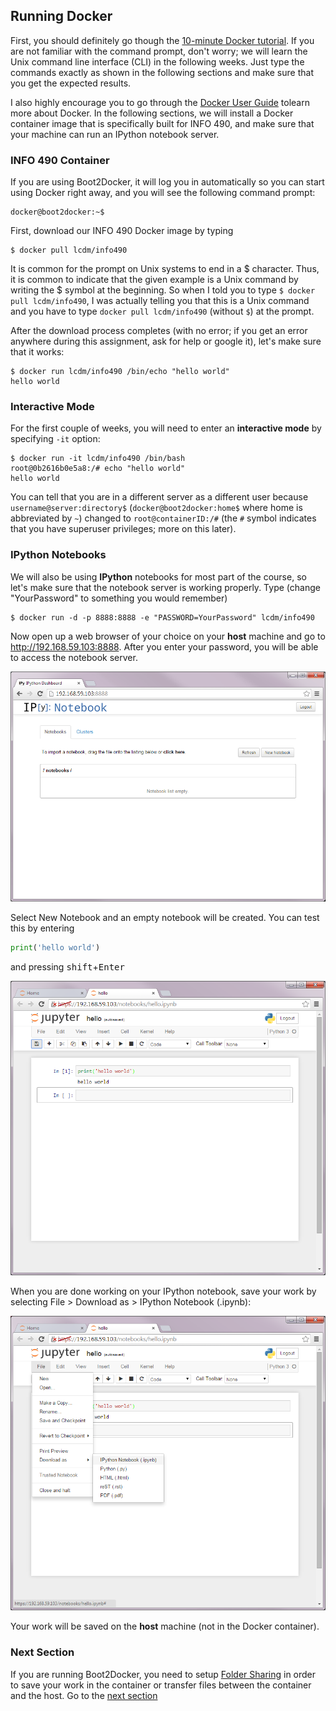 ## Running Docker

First, you should definitely go though the [10-minute Docker tutorial](https://www.docker.com/tryit/). If you are not familiar with the command prompt, don't worry; we will learn the Unix command line interface (CLI) in the following weeks. Just type the commands exactly as shown in the following sections and make sure that you get the expected results.

I also highly encourage you to go through the [Docker User Guide](https://docs.docker.com/userguide/) tolearn more about Docker. In the following sections, we will install a Docker container image that is specifically built for INFO 490, and make sure that your machine can run an IPython notebook server.

### INFO 490 Container

If you are using Boot2Docker, it will log you in automatically so you can start using Docker right away, and you will see the following command prompt:

```console
docker@boot2docker:~$
```

First, download our INFO 490 Docker image by typing

```console
$ docker pull lcdm/info490
```

It is common for the prompt on Unix systems to end in a $ character. Thus, it
is common to indicate that the given example is a Unix command by writing the $
symbol at the beginning. So when I told you to type `$ docker pull lcdm/info490`, I was actually telling you that this is a Unix command and you have to type `docker pull lcdm/info490` (without `$`) at the prompt.

After the download process completes (with no error; if you get an error anywhere during this assignment, ask for help or google it), let's make sure that it works:

```console
$ docker run lcdm/info490 /bin/echo "hello world"
hello world
```

### Interactive Mode

For the first couple of weeks, you will need to enter an **interactive mode** by specifying `-it` option:

```console
$ docker run -it lcdm/info490 /bin/bash
root@0b2616b0e5a8:/# echo "hello world"
hello world
```

You can tell that you are in a different server as a different user because `username@server:directory$` (`docker@boot2docker:home$` where home is abbreviated by `~`) changed to `root@containerID:/#` (the `#` symbol indicates that you have superuser privileges; more on this later).

### IPython Notebooks

We will also be using **IPython** notebooks for most part of the course, so let's make sure that the notebook server is working properly. Type (change "YourPassword" to something you would remember)

```console
$ docker run -d -p 8888:8888 -e "PASSWORD=YourPassword" lcdm/info490
```

Now open up a web browser of your choice on your **host** machine and go to http://192.168.59.103:8888. After you enter your password, you will be able to access the notebook server.

![notebook server](ipynb1.png)

Select New Notebook and an empty notebook will be created. You can test this by entering 

```python
print('hello world')
```

and pressing <kbd>shift</kbd>+<kbd>Enter</kbd>

![empty notebook](ipynb2.png)

When you are done working on your IPython notebook, save your work by selecting
File > Download as > IPython Notebook (.ipynb):

![download notebook](ipynb3.png)

Your work will be saved on the **host** machine (not in the Docker container).

### Next Section

If you are running Boot2Docker, you need to setup [Folder Sharing](docker_folder_sharing.md) in order to save your work in the container or transfer files between the container and the host. Go to the [next section](docker_folder_sharing.md)
